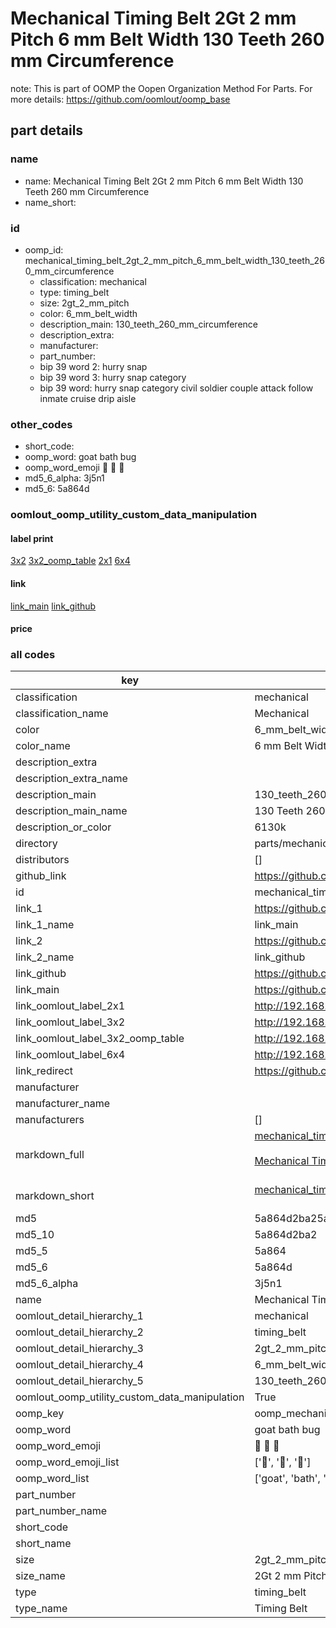 # Mechanical Timing Belt 2Gt 2 mm Pitch 6 mm Belt Width 130 Teeth 260 mm Circumference  

note: This is part of OOMP the Oopen Organization Method For Parts. For more details: https://github.com/oomlout/oomp_base

##  part details
  







### name
* name: Mechanical Timing Belt 2Gt 2 mm Pitch 6 mm Belt Width 130 Teeth 260 mm Circumference
* name_short: 
### id
* oomp_id: mechanical_timing_belt_2gt_2_mm_pitch_6_mm_belt_width_130_teeth_260_mm_circumference
  * classification: mechanical
  * type: timing_belt
  * size: 2gt_2_mm_pitch
  * color: 6_mm_belt_width
  * description_main: 130_teeth_260_mm_circumference
  * description_extra: 
  * manufacturer: 
  * part_number: 
  * bip 39 word 2: hurry snap
  * bip 39 word 3: hurry snap category
  * bip 39 word: hurry snap category civil soldier couple attack follow inmate cruise drip aisle

### other_codes
* short_code: 
* oomp_word: goat bath bug
* oomp_word_emoji :goat: :bath: :bug:
* md5_6_alpha: 3j5n1
* md5_6: 5a864d






### oomlout_oomp_utility_custom_data_manipulation
#### label print
[3x2](http://192.168.1.245:1112/?label=oomp%203j5n1)
[3x2_oomp_table](http://192.168.1.108:1112/?label=oomp%203j5n1)
[2x1](http://192.168.1.242:1112/?label=oomp%203j5n1)
[6x4](http://192.168.1.55:1112/?label=oomp%203j5n1)    

#### link

[link_main](https://github.com/oomlout/oomlout_oomp_version_1_messy/tree/main/parts/mechanical_timing_belt_2gt_2_mm_pitch_6_mm_belt_width_130_teeth_260_mm_circumference) [link_github](https://github.com/oomlout/oomlout_oomp_version_1_messy/tree/main/parts/mechanical_timing_belt_2gt_2_mm_pitch_6_mm_belt_width_130_teeth_260_mm_circumference)                             

#### price







### all codes 
| key | value |  
| --- | --- |  
| classification | mechanical |  
| classification_name | Mechanical |  
| color | 6_mm_belt_width |  
| color_name | 6 mm Belt Width |  
| description_extra |  |  
| description_extra_name |  |  
| description_main | 130_teeth_260_mm_circumference |  
| description_main_name | 130 Teeth 260 mm Circumference |  
| description_or_color | 6130k |  
| directory | parts/mechanical_timing_belt_2gt_2_mm_pitch_6_mm_belt_width_130_teeth_260_mm_circumference |  
| distributors | [] |  
| github_link | https://github.com/oomlout/oomlout_oomp_part_src/tree/main/parts/mechanical_timing_belt_2gt_2_mm_pitch_6_mm_belt_width_130_teeth_260_mm_circumference |  
| id | mechanical_timing_belt_2gt_2_mm_pitch_6_mm_belt_width_130_teeth_260_mm_circumference |  
| link_1 | https://github.com/oomlout/oomlout_oomp_version_1_messy/tree/main/parts/mechanical_timing_belt_2gt_2_mm_pitch_6_mm_belt_width_130_teeth_260_mm_circumference |  
| link_1_name | link_main |  
| link_2 | https://github.com/oomlout/oomlout_oomp_version_1_messy/tree/main/parts/mechanical_timing_belt_2gt_2_mm_pitch_6_mm_belt_width_130_teeth_260_mm_circumference |  
| link_2_name | link_github |  
| link_github | https://github.com/oomlout/oomlout_oomp_version_1_messy/tree/main/parts/mechanical_timing_belt_2gt_2_mm_pitch_6_mm_belt_width_130_teeth_260_mm_circumference |  
| link_main | https://github.com/oomlout/oomlout_oomp_version_1_messy/tree/main/parts/mechanical_timing_belt_2gt_2_mm_pitch_6_mm_belt_width_130_teeth_260_mm_circumference |  
| link_oomlout_label_2x1 | http://192.168.1.242:1112/?label=oomp%203j5n1 |  
| link_oomlout_label_3x2 | http://192.168.1.245:1112/?label=oomp%203j5n1 |  
| link_oomlout_label_3x2_oomp_table | http://192.168.1.108:1112/?label=oomp%203j5n1 |  
| link_oomlout_label_6x4 | http://192.168.1.55:1112/?label=oomp%203j5n1 |  
| link_redirect | https://github.com/oomlout/oomlout_oomp_version_1_messy/tree/main/parts/mechanical_timing_belt_2gt_2_mm_pitch_6_mm_belt_width_130_teeth_260_mm_circumference |  
| manufacturer |  |  
| manufacturer_name |  |  
| manufacturers | [] |  
| markdown_full | [mechanical_timing_belt_2gt_2_mm_pitch_6_mm_belt_width_130_teeth_260_mm_circumference](none)<br>[](none)<br>[Mechanical Timing Belt 2Gt 2 Mm Pitch 6 Mm Belt Width 130 Teeth 260 Mm Circumference](none)<br><br> |  
| markdown_short | [mechanical_timing_belt_2gt_2_mm_pitch_6_mm_belt_width_130_teeth_260_mm_circumference](none)<br><br> |  
| md5 | 5a864d2ba25aa1ccc4e742984873537d |  
| md5_10 | 5a864d2ba2 |  
| md5_5 | 5a864 |  
| md5_6 | 5a864d |  
| md5_6_alpha | 3j5n1 |  
| name | Mechanical Timing Belt 2Gt 2 mm Pitch 6 mm Belt Width 130 Teeth 260 mm Circumference |  
| oomlout_detail_hierarchy_1 | mechanical |  
| oomlout_detail_hierarchy_2 | timing_belt |  
| oomlout_detail_hierarchy_3 | 2gt_2_mm_pitch |  
| oomlout_detail_hierarchy_4 | 6_mm_belt_width |  
| oomlout_detail_hierarchy_5 | 130_teeth_260_mm_circumference |  
| oomlout_oomp_utility_custom_data_manipulation | True |  
| oomp_key | oomp_mechanical_timing_belt_2gt_2_mm_pitch_6_mm_belt_width_130_teeth_260_mm_circumference |  
| oomp_word | goat bath bug |  
| oomp_word_emoji | :goat: :bath: :bug: |  
| oomp_word_emoji_list | [':goat:', ':bath:', ':bug:'] |  
| oomp_word_list | ['goat', 'bath', 'bug'] |  
| part_number |  |  
| part_number_name |  |  
| short_code |  |  
| short_name |  |  
| size | 2gt_2_mm_pitch |  
| size_name | 2Gt 2 mm Pitch |  
| type | timing_belt |  
| type_name | Timing Belt |  
